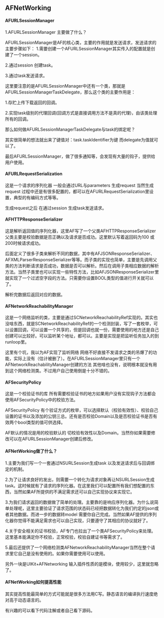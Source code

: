 ## AFNetWorking 

#### AFURLSessionManager

1.AFURLSessionManager 主要做了什么？

AFURLSessionManager是AF的核心类，主要的作用就是发送请求，发送请求的主要步骤如下：
1.需要创建一个AFURLSessionManager其实传入的配置就是创建了一个session。

2.通过session 创建task。

3.通过task发送请求。

这里要注意的是AFURLSessionManager中还有一个类，那就是AFURLSessionManagerTaskDelegate，那么这个类的主要作用是：

1.存贮上传下载返回的回调。

2.实现task级别的代理回调(回调方式是直接调用方法不是真的代理)，由该类处理所有的回调。

那么如何做AFURLSessionManagerTaskDelegate与task的绑定呢？

其实很简单的想法就出来了键值对：task.taskIdentifier为键 而delegate为值就可以了。

最后AFURLSessionManager，做了很多通知等，会发现有大量的钩子，提供给用户使用。

#### AFURLRequestSerialization

这是一个请求的序列化器 一般会通过URL与parameters 生成request  当然生成request 过程中还是有很多配置的，都可以在AFURLRequestSerialization里设置，典型的有编码方式等等。

生成request之后 在通过session 生成task发送请求。

#### AFHTTPResponseSerializer

这是解析返回值的序列化器，这里AF写了一个父类AFHTTPResponseSerializer 父类主要是校验数据是否正确以及请求是否成功。这里默认写着返回码为100 或200时候请求成功。

后面定义了很多子类来解析不同的数据，其中有AFJSONResponseSerializer、AFXMLParserResponseSerializer等等。而子类的实现也简单，主要是先调用父类的方法判断请求是否成功，数据是否可以解析。然后在调用子类相应数据的解析方法。当然子类里也可以实现一些特性方法，比如AFJSONResponseSerializer里就实现了一个过滤空字段的方法。只需要你设置BOOL类型的值进行开关就可以了。

解析完数据后返回对应的数据。

#### AFNetworkReachabilityManager

这是一个网络监听的类，主要是通过SCNetworkReachabilityRef实现的。其实也没啥东西，就是SCNetworkReachabilityRef的一个检测封装，写了一套枚举，可以设置回调，可以设置一个共享的，但是回调也就一份，需要使用的地方还是自己创建可以比较好。可以监听某个地址，都可以。主要是实现是把监听任务加入的到runloop里。

这里有个坑，我以为AF实现了监听网络 网络不好直接不发请求之类的吊爆了的功能，实际上没有（估计被删了）。在AFURLSessionManager里只有一个AFNetworkReachabilityManager创建的方法 其他啥也没有，说明根本就没有用到这个网络检测类。不过用户自己使用倒是十分不错的。

#### AFSecurityPolicy

这是一个校验证书的库  所有需要校验证书的地方如果用户没有实现钩子方法都会使用AFSecurityPolicy中的校验方法。

AFSecurityPolicy 有个验证方式的枚举，可以选择默认（校验有效性）、校验自己设置的证书以及添加的公钥三总。还有是否校验Domain以及是否校验证书是否有效两个bool类型的值可供选择。

AF默认的情况是用的校验默认的 切校验有效性以及Domain。当然你如果需要修改可以在AFURLSessionManager创建后修改。

#### AFNetWorking做了什么？

1.主要为我们写一个一套通过NSURLSession生成task 以及发送请求后与回调绑定的机制。

2.为了让请求良好的发出，则需要一个转化为请求对象再让NSURLSession生成task。这时候就有了请求的序列化器。在这里我们可以配置所有我们想配置的东西，当然如果AF所提供的不满足需求还可以自己实现协议来实现它。

3.为我们请求返回的数据做了简单的处理。主要靠的是响应序列化器。为什么说简单处理呢，这里主要验证了请求范围的状态码已经把数据转化为我们约定的json或者其他数据。而进一步的数据转model 需要你自己完成。当然如果AF提供的序列化器你觉得不能满足需求也可以自己实现，只要遵守了其相应的协议就好了。

4.关于安全相关的证书校验，AF专门也拉出了一个类AFSecurityPolicy来处理。这里基本能满足你不校验，正常校验，校验自建证书等需求了。

5.最后还提供了一个网络检测类AFNetworkReachabilityManager当然在整个请求里它自己是没有使用的。如果你需要使用可以使用。

另外一块是UIKit+AFNetworking 输入插件性质的是模块，使用较少，这里就忽略了。

#### AFNetWorking如何提高性能

其实提高性能最简单的方式可能就是很多方法用C写。静态语言的编译执行速度绝对高于动态语言的。

有兴趣的可以看下代码注解或者自己看下源码。